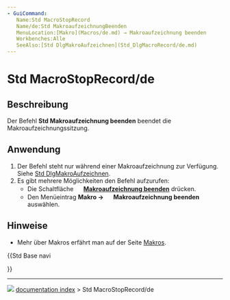 ```yaml
---
- GuiCommand:
   Name:Std MacroStopRecord
   Name/de:Std MakroaufzeichnungBeenden
   MenuLocation:[Makro](Macros/de.md) → Makroaufzeichnung beenden
   Workbenches:Alle
   SeeAlso:[Std DlgMakroAufzeichnen](Std_DlgMacroRecord/de.md)
---
```


# Std MacroStopRecord/de

## Beschreibung

Der Befehl **Std Makroaufzeichnung beenden** beendet die Makroaufzeichnungssitzung.

## Anwendung

1.  Der Befehl steht nur während einer Makroaufzeichnung zur Verfügung. Siehe [Std DlgMakroAufzeichnen](Std_DlgMacroRecord/de.md).
2.  Es gibt mehrere Möglichkeiten den Befehl aufzurufen:
    -   Die Schaltfläche **<img src="images/Std_MacroStopRecord.svg" width=16px> [Makroaufzeichnung beenden](Std_MacroStopRecord/de.md)** drücken.
    -   Den Menüeintrag **Makro → <img src="images/Std_MacroStopRecord.svg" width=16px> Makroaufzeichnung beenden** auswählen.

## Hinweise

-   Mehr über Makros erfährt man auf der Seite [Makros](Macros/de.md).





{{Std Base navi

}}



---
![](images/Button_right.svg) [documentation index](../README.md) > Std MacroStopRecord/de
